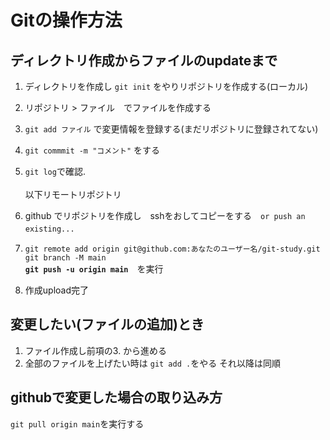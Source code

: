 # Gitの操作方法

## ディレクトリ作成からファイルのupdateまで
1. ディレクトリを作成し `git init` をやりリポジトリを作成する(ローカル)
2. リポジトリ > ファイル　でファイルを作成する
3. `git add ファイル` で変更情報を登録する(まだリポジトリに登録されてない)　
4. `git commmit -m "コメント"` をする
5. `git log`で確認.<br><br>  以下リモートリポジトリ  
 
7. github でリポジトリを作成し　sshをおしてコピーをする　`or push an existing...`　
8. `git remote add origin git@github.com:あなたのユーザー名/git-study.git
git branch -M main`<br>
**`git push -u origin main`**　を実行
8. 作成upload完了

## 変更したい(ファイルの追加)とき
1. ファイル作成し前項の3. から進める　　
2. 全部のファイルを上げたい時は `git add .`をやる  それ以降は同順

## githubで変更した場合の取り込み方
   `git pull origin main`を実行する
